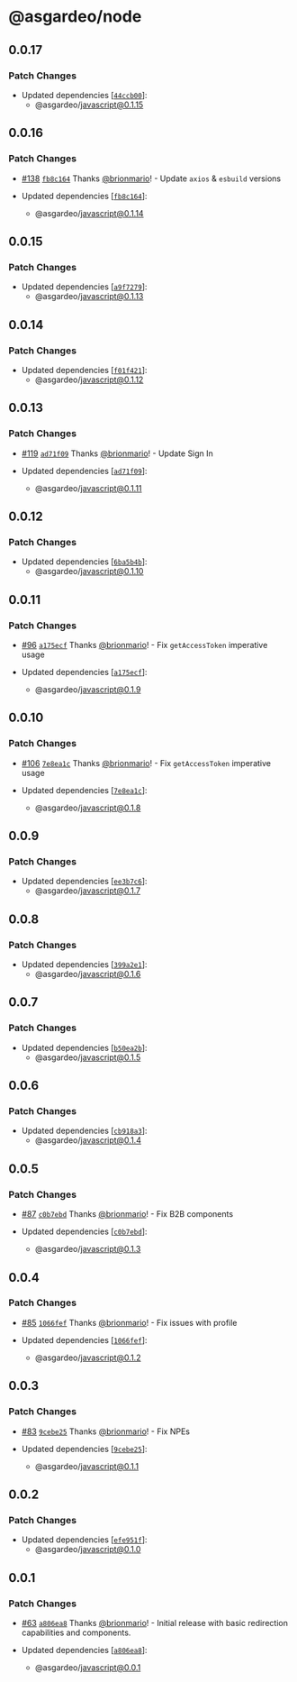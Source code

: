 # @asgardeo/node

## 0.0.17

### Patch Changes

- Updated dependencies
  [[`44ccb00`](https://github.com/asgardeo/javascript/commit/44ccb009798ca6f2c8102aa8ffc7bb7f32728688)]:
  - @asgardeo/javascript@0.1.15

## 0.0.16

### Patch Changes

- [#138](https://github.com/asgardeo/javascript/pull/138)
  [`fb8c164`](https://github.com/asgardeo/javascript/commit/fb8c16407445969c3fab60d468f85f7dbf6b0890) Thanks
  [@brionmario](https://github.com/brionmario)! - Update `axios` & `esbuild` versions

- Updated dependencies
  [[`fb8c164`](https://github.com/asgardeo/javascript/commit/fb8c16407445969c3fab60d468f85f7dbf6b0890)]:
  - @asgardeo/javascript@0.1.14

## 0.0.15

### Patch Changes

- Updated dependencies
  [[`a9f7279`](https://github.com/asgardeo/javascript/commit/a9f72798c59a077eb58c56d40718ec529e76fec3)]:
  - @asgardeo/javascript@0.1.13

## 0.0.14

### Patch Changes

- Updated dependencies
  [[`f01f421`](https://github.com/asgardeo/javascript/commit/f01f421acb6bafe10142cb329641749cc4cd64bb)]:
  - @asgardeo/javascript@0.1.12

## 0.0.13

### Patch Changes

- [#119](https://github.com/asgardeo/javascript/pull/119)
  [`ad71f09`](https://github.com/asgardeo/javascript/commit/ad71f09af3440b6e0b8d3aa1e93d0cbc941a1df3) Thanks
  [@brionmario](https://github.com/brionmario)! - Update Sign In

- Updated dependencies
  [[`ad71f09`](https://github.com/asgardeo/javascript/commit/ad71f09af3440b6e0b8d3aa1e93d0cbc941a1df3)]:
  - @asgardeo/javascript@0.1.11

## 0.0.12

### Patch Changes

- Updated dependencies
  [[`6ba5b4b`](https://github.com/asgardeo/javascript/commit/6ba5b4bed7e6d64fbedb7d9099ce8126c58de7eb)]:
  - @asgardeo/javascript@0.1.10

## 0.0.11

### Patch Changes

- [#96](https://github.com/asgardeo/javascript/pull/96)
  [`a175ecf`](https://github.com/asgardeo/javascript/commit/a175ecf37a89e7c03e3fd45bb92a684c18dc5cf3) Thanks
  [@brionmario](https://github.com/brionmario)! - Fix `getAccessToken` imperative usage

- Updated dependencies
  [[`a175ecf`](https://github.com/asgardeo/javascript/commit/a175ecf37a89e7c03e3fd45bb92a684c18dc5cf3)]:
  - @asgardeo/javascript@0.1.9

## 0.0.10

### Patch Changes

- [#106](https://github.com/asgardeo/javascript/pull/106)
  [`7e8ea1c`](https://github.com/asgardeo/javascript/commit/7e8ea1ca9219c1c95404933e8261b2abfbcad767) Thanks
  [@brionmario](https://github.com/brionmario)! - Fix `getAccessToken` imperative usage

- Updated dependencies
  [[`7e8ea1c`](https://github.com/asgardeo/javascript/commit/7e8ea1ca9219c1c95404933e8261b2abfbcad767)]:
  - @asgardeo/javascript@0.1.8

## 0.0.9

### Patch Changes

- Updated dependencies
  [[`ee3b7c6`](https://github.com/asgardeo/javascript/commit/ee3b7c669dc4a3c401569ed2b1861256d8df90da)]:
  - @asgardeo/javascript@0.1.7

## 0.0.8

### Patch Changes

- Updated dependencies
  [[`399a2e1`](https://github.com/asgardeo/javascript/commit/399a2e14473c545a3c549aa626a028f1640f227f)]:
  - @asgardeo/javascript@0.1.6

## 0.0.7

### Patch Changes

- Updated dependencies
  [[`b50ea2b`](https://github.com/asgardeo/javascript/commit/b50ea2b5be3f8a8056fe64edd2b09cba8ee69691)]:
  - @asgardeo/javascript@0.1.5

## 0.0.6

### Patch Changes

- Updated dependencies
  [[`cb918a3`](https://github.com/asgardeo/javascript/commit/cb918a30a4c195f0ca06f672d6146bbe4d555f27)]:
  - @asgardeo/javascript@0.1.4

## 0.0.5

### Patch Changes

- [#87](https://github.com/asgardeo/javascript/pull/87)
  [`c0b7ebd`](https://github.com/asgardeo/javascript/commit/c0b7ebd71adb258d3df9fc336dfcb122e6ff6434) Thanks
  [@brionmario](https://github.com/brionmario)! - Fix B2B components

- Updated dependencies
  [[`c0b7ebd`](https://github.com/asgardeo/javascript/commit/c0b7ebd71adb258d3df9fc336dfcb122e6ff6434)]:
  - @asgardeo/javascript@0.1.3

## 0.0.4

### Patch Changes

- [#85](https://github.com/asgardeo/javascript/pull/85)
  [`1066fef`](https://github.com/asgardeo/javascript/commit/1066fefa855aa646b3026f6e682657e3980ca99b) Thanks
  [@brionmario](https://github.com/brionmario)! - Fix issues with profile

- Updated dependencies
  [[`1066fef`](https://github.com/asgardeo/javascript/commit/1066fefa855aa646b3026f6e682657e3980ca99b)]:
  - @asgardeo/javascript@0.1.2

## 0.0.3

### Patch Changes

- [#83](https://github.com/asgardeo/javascript/pull/83)
  [`9cebe25`](https://github.com/asgardeo/javascript/commit/9cebe25b74c6429794ee583cd7f110f0a951851f) Thanks
  [@brionmario](https://github.com/brionmario)! - Fix NPEs

- Updated dependencies
  [[`9cebe25`](https://github.com/asgardeo/javascript/commit/9cebe25b74c6429794ee583cd7f110f0a951851f)]:
  - @asgardeo/javascript@0.1.1

## 0.0.2

### Patch Changes

- Updated dependencies
  [[`efe951f`](https://github.com/asgardeo/javascript/commit/efe951f3dd45a477360b5a3a16990a78dc26982f)]:
  - @asgardeo/javascript@0.1.0

## 0.0.1

### Patch Changes

- [#63](https://github.com/asgardeo/javascript/pull/63)
  [`a806ea8`](https://github.com/asgardeo/javascript/commit/a806ea83e1be5dbb13119b4ded21b26186fb72ef) Thanks
  [@brionmario](https://github.com/brionmario)! - Initial release with basic redirection capabilities and components.

- Updated dependencies
  [[`a806ea8`](https://github.com/asgardeo/javascript/commit/a806ea83e1be5dbb13119b4ded21b26186fb72ef)]:
  - @asgardeo/javascript@0.0.1
